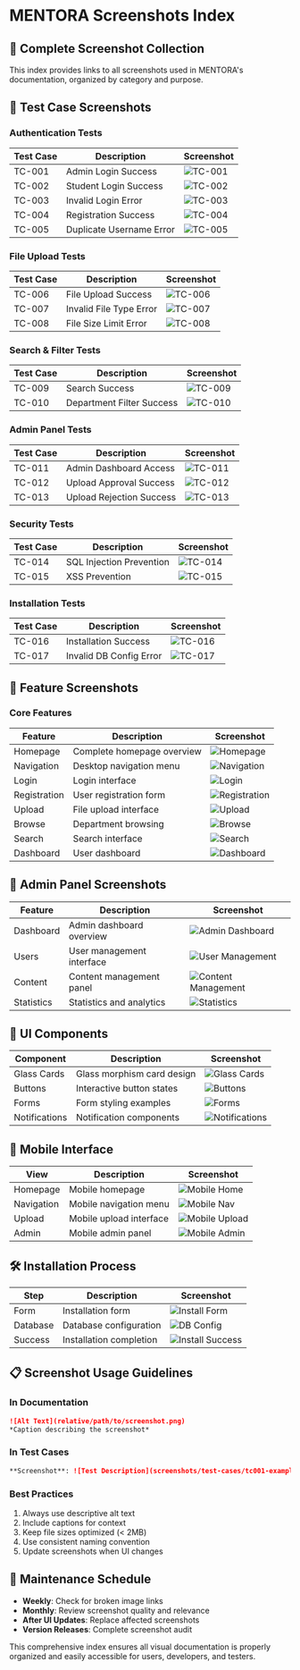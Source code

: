 
# MENTORA Screenshots Index

## 📸 Complete Screenshot Collection

This index provides links to all screenshots used in MENTORA's documentation, organized by category and purpose.

## 🧪 Test Case Screenshots

### Authentication Tests
| Test Case | Description | Screenshot |
|-----------|-------------|------------|
| TC-001 | Admin Login Success | ![TC-001](test-cases/tc001-admin-login-success.png) |
| TC-002 | Student Login Success | ![TC-002](test-cases/tc002-student-login-success.png) |
| TC-003 | Invalid Login Error | ![TC-003](test-cases/tc003-invalid-login-error.png) |
| TC-004 | Registration Success | ![TC-004](test-cases/tc004-registration-success.png) |
| TC-005 | Duplicate Username Error | ![TC-005](test-cases/tc005-duplicate-username-error.png) |

### File Upload Tests
| Test Case | Description | Screenshot |
|-----------|-------------|------------|
| TC-006 | File Upload Success | ![TC-006](test-cases/tc006-file-upload-success.png) |
| TC-007 | Invalid File Type Error | ![TC-007](test-cases/tc007-invalid-file-type-error.png) |
| TC-008 | File Size Limit Error | ![TC-008](test-cases/tc008-file-size-limit-error.png) |

### Search & Filter Tests  
| Test Case | Description | Screenshot |
|-----------|-------------|------------|
| TC-009 | Search Success | ![TC-009](test-cases/tc009-search-success.png) |
| TC-010 | Department Filter Success | ![TC-010](test-cases/tc010-department-filter-success.png) |

### Admin Panel Tests
| Test Case | Description | Screenshot |
|-----------|-------------|------------|
| TC-011 | Admin Dashboard Access | ![TC-011](test-cases/tc011-admin-dashboard-access.png) |
| TC-012 | Upload Approval Success | ![TC-012](test-cases/tc012-upload-approval-success.png) |
| TC-013 | Upload Rejection Success | ![TC-013](test-cases/tc013-upload-rejection-success.png) |

### Security Tests
| Test Case | Description | Screenshot |
|-----------|-------------|------------|
| TC-014 | SQL Injection Prevention | ![TC-014](test-cases/tc014-sql-injection-prevention.png) |
| TC-015 | XSS Prevention | ![TC-015](test-cases/tc015-xss-prevention.png) |

### Installation Tests
| Test Case | Description | Screenshot |
|-----------|-------------|------------|
| TC-016 | Installation Success | ![TC-016](test-cases/tc016-installation-success.png) |
| TC-017 | Invalid DB Config Error | ![TC-017](test-cases/tc017-invalid-db-config-error.png) |

## 🎨 Feature Screenshots

### Core Features
| Feature | Description | Screenshot |
|---------|-------------|------------|
| Homepage | Complete homepage overview | ![Homepage](features/homepage-overview.png) |
| Navigation | Desktop navigation menu | ![Navigation](features/navigation-desktop.png) |
| Login | Login interface | ![Login](features/login-interface.png) |
| Registration | User registration form | ![Registration](features/registration-form.png) |
| Upload | File upload interface | ![Upload](features/upload-form.png) |
| Browse | Department browsing | ![Browse](features/department-browse.png) |
| Search | Search interface | ![Search](features/search-interface.png) |
| Dashboard | User dashboard | ![Dashboard](features/user-dashboard.png) |

## 🔧 Admin Panel Screenshots

| Feature | Description | Screenshot |
|---------|-------------|------------|
| Dashboard | Admin dashboard overview | ![Admin Dashboard](admin/admin-dashboard.png) |
| Users | User management interface | ![User Management](admin/user-management.png) |
| Content | Content management panel | ![Content Management](admin/content-management.png) |
| Statistics | Statistics and analytics | ![Statistics](admin/statistics-panel.png) |

## 🎨 UI Components

| Component | Description | Screenshot |
|-----------|-------------|------------|
| Glass Cards | Glass morphism card design | ![Glass Cards](ui-components/glass-morphism-cards.png) |
| Buttons | Interactive button states | ![Buttons](ui-components/buttons-interactive.png) |
| Forms | Form styling examples | ![Forms](ui-components/forms-styling.png) |
| Notifications | Notification components | ![Notifications](ui-components/notifications.png) |

## 📱 Mobile Interface

| View | Description | Screenshot |
|------|-------------|------------|
| Homepage | Mobile homepage | ![Mobile Home](mobile/mobile-homepage.png) |
| Navigation | Mobile navigation menu | ![Mobile Nav](mobile/mobile-navigation.png) |
| Upload | Mobile upload interface | ![Mobile Upload](mobile/mobile-upload.png) |
| Admin | Mobile admin panel | ![Mobile Admin](mobile/mobile-admin.png) |

## 🛠️ Installation Process

| Step | Description | Screenshot |
|------|-------------|------------|
| Form | Installation form | ![Install Form](installation/installation-form.png) |
| Database | Database configuration | ![DB Config](installation/database-config.png) |
| Success | Installation completion | ![Install Success](installation/installation-success.png) |

## 📋 Screenshot Usage Guidelines

### In Documentation
```markdown
![Alt Text](relative/path/to/screenshot.png)
*Caption describing the screenshot*
```

### In Test Cases
```markdown
**Screenshot**: ![Test Description](screenshots/test-cases/tc001-example.png)
```

### Best Practices
1. Always use descriptive alt text
2. Include captions for context
3. Keep file sizes optimized (< 2MB)
4. Use consistent naming convention
5. Update screenshots when UI changes

## 🔄 Maintenance Schedule

- **Weekly**: Check for broken image links
- **Monthly**: Review screenshot quality and relevance  
- **After UI Updates**: Replace affected screenshots
- **Version Releases**: Complete screenshot audit

This comprehensive index ensures all visual documentation is properly organized and easily accessible for users, developers, and testers.
